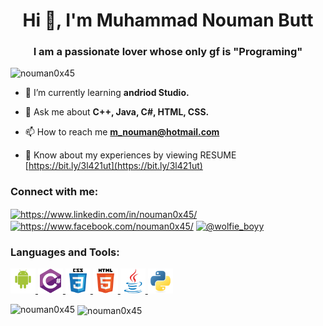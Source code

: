 <h1 align="center">Hi 👋, I'm Muhammad Nouman Butt</h1>
<h3 align="center">I am a passionate lover whose only gf is "Programing"</h3>

<p align="left"> <img src="https://komarev.com/ghpvc/?username=nouman0x45&label=Profile%20views&color=0e75b6&style=plastic" alt="nouman0x45" /> </p>

- 🌱 I’m currently learning **andriod Studio.**

- 💬 Ask me about **C++, Java, C#, HTML, CSS.**

- 📫 How to reach me **m_nouman@hotmail.com**

- 📄 Know about my experiences by viewing RESUME [https://bit.ly/3l421ut](https://bit.ly/3l421ut)

<h3 align="left">Connect with me:</h3>
<p align="left">
<a href="https://www.linkedin.com/in/nouman0x45/" target="blank"><img align="center" src="https://raw.githubusercontent.com/rahuldkjain/github-profile-readme-generator/master/src/images/icons/Social/linked-in-alt.svg" alt="https://www.linkedin.com/in/nouman0x45/" height="30" width="40" /></a>
<a href="https://www.facebook.com/nouman0x45/" target="blank"><img align="center" src="https://raw.githubusercontent.com/rahuldkjain/github-profile-readme-generator/master/src/images/icons/Social/facebook.svg" alt="https://www.facebook.com/nouman0x45/" height="30" width="40" /></a>
<a href="https://instagram.com/wolfie_boyy" target="blank"><img align="center" src="https://raw.githubusercontent.com/rahuldkjain/github-profile-readme-generator/master/src/images/icons/Social/instagram.svg" alt="@wolfie_boyy" height="30" width="40" /></a>
</p>

<h3 align="left">Languages and Tools:</h3>
<p align="left"> <a href="https://developer.android.com" target="_blank"> <img src="https://raw.githubusercontent.com/devicons/devicon/master/icons/android/android-original-wordmark.svg" alt="android" width="40" height="40"/> </a> <a href="https://www.w3schools.com/cs/" target="_blank"> <img src="https://raw.githubusercontent.com/devicons/devicon/master/icons/csharp/csharp-original.svg" alt="csharp" width="40" height="40"/> </a> <a href="https://www.w3schools.com/css/" target="_blank"> <img src="https://raw.githubusercontent.com/devicons/devicon/master/icons/css3/css3-original-wordmark.svg" alt="css3" width="40" height="40"/> </a> <a href="https://www.w3.org/html/" target="_blank"> <img src="https://raw.githubusercontent.com/devicons/devicon/master/icons/html5/html5-original-wordmark.svg" alt="html5" width="40" height="40"/> </a>
  <a href="https://www.java.com" target="_blank"> <img src="https://raw.githubusercontent.com/devicons/devicon/master/icons/java/java-original.svg" alt="java" width="40" height="40"/> </a> <a href="https://www.python.org/" target="_blank"> <img src="https://raw.githubusercontent.com/devicons/devicon/master/icons/python/python-original.svg" alt="Python" width="40" height="40"/> </a></p>

<p><img align="left" src="https://github-readme-stats.vercel.app/api/top-langs?username=nouman0x45&show_icons=true&locale=en&layout=compact" alt="nouman0x45" /></p>

<p>&nbsp;<img align="center" src="https://github-readme-stats.vercel.app/api?username=nouman0x45&show_icons=true&theme=dracula&title_color=0a7fe6&text_color=f2f2f2&hide_border=true&locale=en" alt="nouman0x45" /></p>
